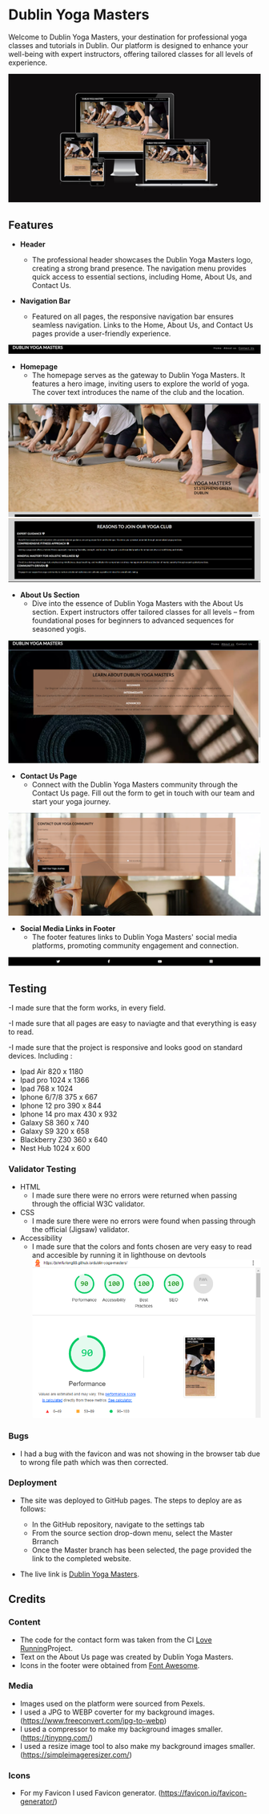 # Dublin Yoga Masters

Welcome to Dublin Yoga Masters, your destination for professional yoga classes and tutorials in Dublin. Our platform is designed to enhance your well-being with expert instructors, offering tailored classes for all levels of experience.


![responsive mockup](assets/images/readme-images/responsive-mockup.png)

## Features
- **Header**
  - The professional header showcases the Dublin Yoga Masters logo, creating a strong brand presence. The navigation menu provides quick access to essential sections, including Home, About Us, and Contact Us.

- **Navigation Bar**
  - Featured on all pages, the responsive navigation bar ensures seamless navigation. Links to the Home, About Us, and Contact Us pages provide a user-friendly experience.

![Header and Nav Bar](assets/images/readme-images/header.png)

- **Homepage**
  - The homepage serves as the gateway to Dublin Yoga Masters. It features a hero image, inviting users to explore the world of yoga. The cover text introduces the name of the club and the location.

![Homepage](assets/images/readme-images/homepage.png)
![Homepage](assets/images/readme-images/homepage-reason-section.png)


- **About Us Section**
  - Dive into the essence of Dublin Yoga Masters with the About Us section. Expert instructors offer tailored classes for all levels – from foundational poses for beginners to advanced sequences for seasoned yogis.

![About Us](assets/images/readme-images/about-us-section.png)

- **Contact Us Page**
  - Connect with the Dublin Yoga Masters community through the Contact Us page. Fill out the form to get in touch with our team and start your yoga journey.

![Contact Us](assets/images/readme-images/contact-us-section.png)

- **Social Media Links in Footer**
  - The footer features links to Dublin Yoga Masters' social media platforms, promoting community engagement and connection.

![Footer](assets/images/readme-images/footer1.0.png)

## Testing

-I made sure that the form works, in every field.

-I made sure that all pages are easy to naviagte and that everything is easy to read.

-I made sure that the project is responsive and looks good on standard devices. Including :
   - Ipad Air          820 x 1180
   - Ipad pro         1024 x 1366
   - Ipad              768 x 1024
   - Iphone 6/7/8      375 x 667
   - Iphone 12 pro     390 x 844
   - Iphone 14 pro max 430 x 932
   - Galaxy S8         360 x 740
   - Galaxy S9         320 x 658
   - Blackberry Z30    360 x 640
   - Nest Hub         1024 x 600

### Validator Testing

- HTML
  - I made sure there were no errors were returned when passing through the official W3C validator.
- CSS
  - I made sure there were no errors were found when passing through the official (Jigsaw) validator.
- Accessibility
  - I made sure that the colors and fonts chosen are very easy to read and accesible by running it in lighthouse on devtools
  ![Lighthouse](assets/images/readme-images/lighthouse2.png)

### Bugs

- I had a bug with the favicon and was not showing in the browser tab due to wrong file path which was then corrected.

### Deployment 

- The site was deployed to GitHub pages. The steps to deploy are as follows:
  - In the GitHub repository, navigate to the settings tab
  - From the source section drop-down menu, select the Master Brranch
  - Once the Master branch has been selected, the page provided the link to the completed website. 

- The live link is [Dublin Yoga Masters](https://johnfurlong98.github.io/dublin-yoga-masters/).

## Credits

### Content

- The code for the contact form was taken from the CI [Love Running](https://github.com/johnfurlong98/Love-Running-Walkthrough-Project)Project.
- Text on the About Us page was created by Dublin Yoga Masters.
- Icons in the footer were obtained from [Font Awesome](https://fontawesome.com/).

### Media

- Images used on the platform were sourced from Pexels.
- I used a JPG to WEBP coverter for my background images.(https://www.freeconvert.com/jpg-to-webp)
- I used a compressor to make my background images smaller. (https://tinypng.com/)
- I used a resize image tool to also make my background images smaller. (https://simpleimageresizer.com/)

### Icons 
- For my Favicon I used Favicon generator. (https://favicon.io/favicon-generator/)